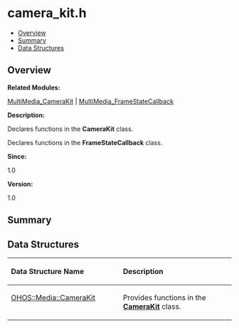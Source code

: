 # camera\_kit.h<a name="ZH-CN_TOPIC_0000001054598123"></a>

-   [Overview](#section977996902165626)
-   [Summary](#section286680708165626)
-   [Data Structures](#nested-classes)

## **Overview**<a name="section977996902165626"></a>

**Related Modules:**

[MultiMedia\_CameraKit](MultiMedia_CameraKit.md)  |  [MultiMedia\_FrameStateCallback](MultiMedia_FrameStateCallback.md)

**Description:**

Declares functions in the  **CameraKit**  class. 

Declares functions in the  **FrameStateCallback**  class.

**Since:**

1.0

**Version:**

1.0

## **Summary**<a name="section286680708165626"></a>

## Data Structures<a name="nested-classes"></a>

<a name="table1519553700165626"></a>
<table><thead align="left"><tr id="row299674432165626"><th class="cellrowborder" valign="top" width="50%" id="mcps1.1.3.1.1"><p id="p1767674304165626"><a name="p1767674304165626"></a><a name="p1767674304165626"></a>Data Structure Name</p>
</th>
<th class="cellrowborder" valign="top" width="50%" id="mcps1.1.3.1.2"><p id="p969170290165626"><a name="p969170290165626"></a><a name="p969170290165626"></a>Description</p>
</th>
</tr>
</thead>
<tbody><tr id="row1364510373165626"><td class="cellrowborder" valign="top" width="50%" headers="mcps1.1.3.1.1 "><p id="p643806630165626"><a name="p643806630165626"></a><a name="p643806630165626"></a><a href="OHOS-Media-CameraKit.md">OHOS::Media::CameraKit</a></p>
</td>
<td class="cellrowborder" valign="top" width="50%" headers="mcps1.1.3.1.2 "><p id="p41239021165626"><a name="p41239021165626"></a><a name="p41239021165626"></a>Provides functions in the <strong id="b1103077362165626"><a name="b1103077362165626"></a><a name="b1103077362165626"></a><a href="OHOS-Media-CameraKit.md">CameraKit</a></strong> class. </p>
</td>
</tr>
</tbody>
</table>


